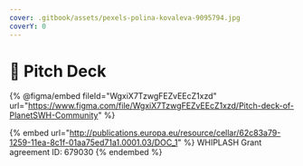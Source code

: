 ```yaml
---
cover: .gitbook/assets/pexels-polina-kovaleva-9095794.jpg
coverY: 0
---
```


# 🔭 Pitch Deck

{% @figma/embed fileId="WgxiX7TzwgFEZvEEcZ1xzd" url="https://www.figma.com/file/WgxiX7TzwgFEZvEEcZ1xzd/Pitch-deck-of-PlanetSWH-Community" %}

{% embed url="http://publications.europa.eu/resource/cellar/62c83a79-1259-11ea-8c1f-01aa75ed71a1.0001.03/DOC_1" %}
WHIPLASH Grant agreement ID: 679030
{% endembed %}
